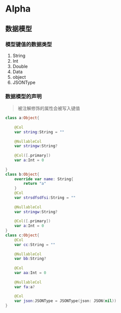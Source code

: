 # Alpha

## 数据模型

### 模型键值的数据类型

1. String
2. Int
3. Double
4.  Data
5.  object
6. JSONType

### 数据模型的声明

> 被注解修饰的属性会被写入键值

````swift
class a:Object{
    
    @Col
    var string:String = ""
    
    @NullableCol
    var stringw:String?
    
    @Col([.primary])
    var a:Int = 0
  
}
class b:Object{
    override var name: String{
        return "a"
    }
    @Col
    var strsdfsdfsi:String = ""
    
    @NullableCol
    var stringw:String?
    
    @Col([.primary])
    var a:Int = 0
}
class c:Object{
    @Col
    var cc:String = ""
    
    @NullableCol
    var bb:String?
    
    @Col
    var aa:Int = 0
    
    @NullableCol
    var fa:a?
  
  	@Col
    var json:JSONType = JSONType(json: JSON(nil))
}
````



